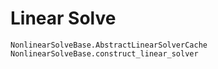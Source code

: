 # Linear Solve

```@docs
NonlinearSolveBase.AbstractLinearSolverCache
NonlinearSolveBase.construct_linear_solver
```
